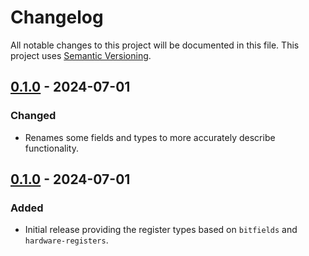 # Changelog

All notable changes to this project will be documented in this file.
This project uses [Semantic Versioning](https://semver.org/spec/v2.0.0.html).

## [0.1.0] - 2024-07-01

[0.1.1]: https://github.com/sunsided/lsm303dlhc-registers/releases/tag/v0.1.1

### Changed

- Renames some fields and types to more accurately describe functionality.

## [0.1.0] - 2024-07-01

[0.1.0]: https://github.com/sunsided/lsm303dlhc-registers/releases/tag/v0.1.0

### Added

- Initial release providing the register types based on `bitfields` and `hardware-registers`.
